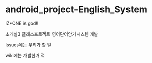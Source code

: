 # android_project-English_System

IZ*ONE is god!!

소개실3 클래스프로젝트 영어단어암기시스템 개발

Issues에는 우리가 할 일

wiki에는 개발한거 적
